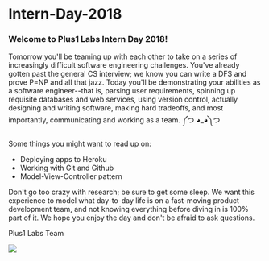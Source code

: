 # Intern-Day-2018

### Welcome to Plus1 Labs Intern Day 2018! 

Tomorrow you'll be teaming up with each other to take on a series of increasingly difficult software engineering challenges. You've already gotten past the general CS interview; we know you can write a DFS and prove P=NP and all that jazz. Today you'll be demonstrating your abilities as a software engineer--that is, parsing user requirements, spinning up requisite databases and web services, using version control, actually designing and writing software, making hard tradeoffs, and most importantly, communicating and working as a team. ༼つ ◕_◕༽つ

Some things you might want to read up on:
* Deploying apps to Heroku
* Working with Git and Github
* Model-View-Controller pattern

Don't go too crazy with research; be sure to get some sleep.  We want this experience to model what day-to-day life is on a fast-moving product development team, and not knowing everything before diving in is 100% part of it. We hope you enjoy the day and don't be afraid to ask questions.

Plus1 Labs Team

![](https://i.redd.it/87gosp9dostz.png)
